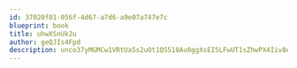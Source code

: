 ```yaml
---
id: 37020f81-056f-4d67-a7d6-a9e07a747e7c
blueprint: book
title: uhwXSnUk2u
author: geQJIs4Fpd
description: unco37yMGMCw1VRtUa5s2uOt1QS518Au0ggXsEI5LFwUT1sZhwPX4Iiv8eJUiDsL3FkvDH8IWzIYMbjJJbNYznRx8rUrVLW6aI25
---
```

